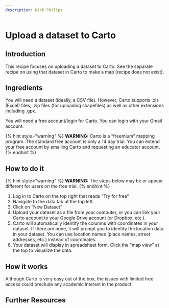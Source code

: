 ```yaml
---
description: Nick Philips
---
```


# Upload a dataset to Carto

## **Introduction**

This recipe focuses on uploading a dataset to Carto. See the separate recipe on using that dataset in Carto to make a map \[recipe does not exist\].

## **Ingredients**

You will need a dataset \(ideally, a CSV file\). However, Carto supports .xls \(Excel\) files, .zip files \(for uploading shapefiles\) as well as other extensions including .gpx.

You will need a free account/login for Carto. You can login with your Gmail account.

{% hint style="warning" %}
**WARNING:** Carto is a “freemium” mapping program. The standard free account is only a 14 day trial. You can extend your free account by emailing Carto and requesting an educator account.
{% endhint %}

## **How to do it**

{% hint style="warning" %}
**WARNING:** The steps below may be or appear different for users on the free trial.
{% endhint %}

1. Log in to Carto on the top right that reads “Try for free”
2. Navigate to the data tab at the top left.
3. Click on “New Dataset”
4. Upload your dataset as a file from your computer, or you can link your Carto account to your Google Drive account \(or Dropbox, etc.\).
5. Carto will automatically identify the columns with coordinates in your dataset. If there are none, it will prompt you to identify the location data in your dataset. You can use location names \(place names, street addresses, etc.\) instead of coordinates.
6. Your dataset will display in spreadsheet form. Click the “map view” at the top to visualize the data.‌

## **How it works**

Although Carto is very easy out of the box, the issues with limited free access could preclude any academic interest in the product.

## **Further Resources**

‌

